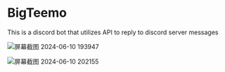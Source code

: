 # BigTeemo
This is a discord bot that utilizes API to reply to discord server messages

![屏幕截图 2024-06-10 193947](https://github.com/LewisCai/BigTeemo/assets/161551044/cdb4a410-7982-47bc-ba3d-1099f929d34e)

![屏幕截图 2024-06-10 202155](https://github.com/LewisCai/BigTeemo/assets/161551044/7c289c59-0c80-45d0-9d92-eefb0d9fe10d)
